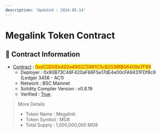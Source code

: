 ```yaml
---
description: 'Updated : 2024.05.14'
---
```


# Megalink Token Contract



## 📌  Contract Information <a href="#stg-contract-information" id="stg-contract-information"></a>

* [Contract](https://bscscan.com/address/0xdC0D0Eb492e4902C5991C5cB2038fB06409e7F99) : <mark style="color:red;">0xdC0D0Eb492e4902C5991C5cB2038fB06409e7F99</mark>
  * Deployer : 0x90B73C48F420aF66F5e17dE4e00cFA9431FDf8c9 (Ledger 3456 - AC1)
  * Network : BSC Mainnet
  * Solidity Compiler Version : v0.8.19
  * Verified : [True](https://bscscan.com/address/0xdC0D0Eb492e4902C5991C5cB2038fB06409e7F99#code)

> More Details
>
> * Token Name : Megalink
> * Token Symbol : MG8
> * Total Supply : 1,000,000,000 MG8

